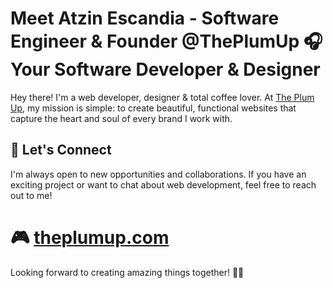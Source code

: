 # Meet Atzin Escandia - Software Engineer & Founder @ThePlumUp 🎧 Your Software Developer & Designer

Hey there! I'm a web developer, designer & total coffee lover. At [The Plum Up](https://theplumup.com), my mission is simple: to create beautiful, functional websites that capture the heart and soul of every brand I work with.

## 📱 Let's Connect  
I'm always open to new opportunities and collaborations. If you have an exciting project or want to chat about web development, feel free to reach out to me!

# 🎮 [theplumup.com](https://theplumup.com)

Looking forward to creating amazing things together! ✌🏻
